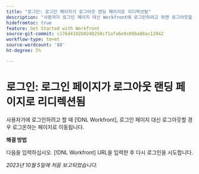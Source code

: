 ```yaml
---
title: "로그인: 로그인 페이지가 로그아웃 랜딩 페이지로 리디렉션됨"
description: "사용자가 로그인 페이지 대신 Workfront에 로그인하려고 하면 로그아웃할 경우 로그온하는 페이지로 이동됩니다."
hidefromtoc: true
feature: Get Started with Workfront
source-git-commit: c176d4192b0248250cf1afa6e9c09ba88ac12942
workflow-type: tm+mt
source-wordcount: '88'
ht-degree: 5%

---
```



# 로그인: 로그인 페이지가 로그아웃 랜딩 페이지로 리디렉션됨

사용자가에 로그인하려고 할 때 [!DNL Workfront], 로그인 페이지 대신 로그아웃할 경우 로그온하는 페이지로 이동됩니다.

**해결 방법**

다음을 입력하십시오. [!DNL Workfront] URL을 입력한 후 다시 로그인을 시도합니다.

_2023년 10월 5일에 처음 보고되었습니다._
